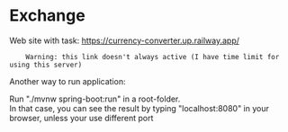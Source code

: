 # Exchange
Web site with task: https://currency-converter.up.railway.app/

		Warning: this link doesn't always active (I have time limit for using this server)
		


Another way to run application:

Run "./mvnw spring-boot:run" in a root-folder.\
In that case, you can see the result by typing "localhost:8080" in your browser, unless your use different port
